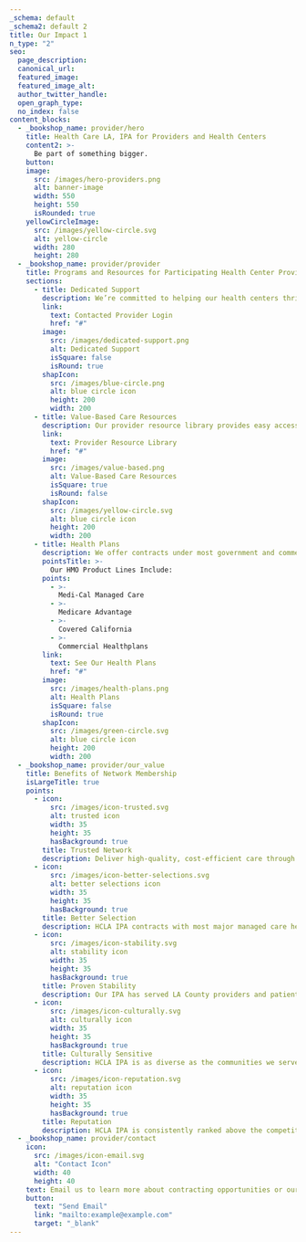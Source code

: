 ```yaml
---
_schema: default
_schema2: default 2
title: Our Impact 1
n_type: "2"
seo:
  page_description:
  canonical_url:
  featured_image:
  featured_image_alt:
  author_twitter_handle:
  open_graph_type:
  no_index: false
content_blocks:
  - _bookshop_name: provider/hero
    title: Health Care LA, IPA for Providers and Health Centers
    content2: >-
      Be part of something bigger.
    button:
    image:
      src: /images/hero-providers.png
      alt: banner-image
      width: 550
      height: 550
      isRounded: true
    yellowCircleImage:
      src: /images/yellow-circle.svg
      alt: yellow-circle
      width: 280
      height: 280
  - _bookshop_name: provider/provider
    title: Programs and Resources for Participating Health Center Providers
    sections:
      - title: Dedicated Support
        description: We’re committed to helping our health centers thrive for the long-term. By providing management resources, information on best practice opportunities, and quality metrics tools and programs, we help our health centers provide quality care and patient experiences while building healthier communities.
        link:
          text: Contacted Provider Login
          href: "#"
        image:
          src: /images/dedicated-support.png
          alt: Dedicated Support
          isSquare: false
          isRound: true
        shapIcon: 
          src: /images/blue-circle.png
          alt: blue circle icon
          height: 200
          width: 200
      - title: Value-Based Care Resources
        description: Our provider resource library provides easy access to helpful information, forms, plan updates, and health education materials.
        link:
          text: Provider Resource Library
          href: "#"
        image:
          src: /images/value-based.png
          alt: Value-Based Care Resources
          isSquare: true
          isRound: false
        shapIcon: 
          src: /images/yellow-circle.svg
          alt: blue circle icon
          height: 200
          width: 200
      - title: Health Plans
        description: We offer contracts under most government and commercial plans and products, and work diligently to expand our plan offerings in order to provide the most competitive opportunities to physicians and patients alike.
        pointsTitle: >-
          Our HMO Product Lines Include:
        points:
          - >-
            Medi-Cal Managed Care
          - >-
            Medicare Advantage
          - >-
            Covered California
          - >-
            Commercial Healthplans
        link:
          text: See Our Health Plans
          href: "#"
        image:
          src: /images/health-plans.png
          alt: Health Plans
          isSquare: false
          isRound: true
        shapIcon: 
          src: /images/green-circle.svg
          alt: blue circle icon
          height: 200
          width: 200
  - _bookshop_name: provider/our_value
    title: Benefits of Network Membership
    isLargeTitle: true
    points:
      - icon:
          src: /images/icon-trusted.svg
          alt: trusted icon
          width: 35
          height: 35
          hasBackground: true
        title: Trusted Network
        description: Deliver high-quality, cost-efficient care through measuring and monitoring performance standards, and providing training and support to meet best practice standards and quality benchmarks.
      - icon:
          src: /images/icon-better-selections.svg
          alt: better selections icon
          width: 35
          height: 35
          hasBackground: true
        title: Better Selection
        description: HCLA IPA contracts with most major managed care health plans serving Medi-Cal, Medicare Advantage, Covered California, Cal MediConnect, and commercial members. Our range of health plan choices makes it easier for your patients and their families to stay within their chosen health center if their insurance ever changes
      - icon:
          src: /images/icon-stability.svg
          alt: stability icon
          width: 35
          height: 35
          hasBackground: true
        title: Proven Stability
        description: Our IPA has served LA County providers and patients for over 25 years. We help guide and anchor patient care with the community health centers they know and trust.
      - icon:
          src: /images/icon-culturally.svg
          alt: culturally icon
          width: 35
          height: 35
          hasBackground: true
        title: Culturally Sensitive
        description: HCLA IPA is as diverse as the communities we serve. Our multi-lingual, multi-cultural network embraces all of Los Angeles County.
      - icon:
          src: /images/icon-reputation.svg
          alt: reputation icon
          width: 35
          height: 35
          hasBackground: true
        title: Reputation
        description: HCLA IPA is consistently ranked above the competition by providers and industry leaders for our white-glove approach and dedication to supporting quality, accessible health care to the patients and communities who need it most.
  - _bookshop_name: provider/contact
    icon:
      src: /images/icon-email.svg
      alt: "Contact Icon"
      width: 40
      height: 40
    text: Email us to learn more about contracting opportunities or our white-glove approach to provider support.
    button:
      text: "Send Email"
      link: "mailto:example@example.com"
      target: "_blank"
---
```

